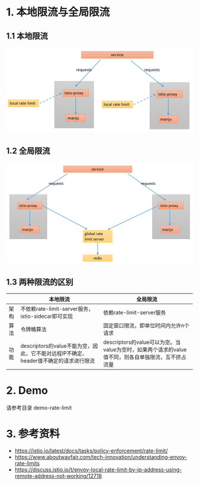 # 1. 本地限流与全局限流

## 1.1 本地限流

![image](../image/local-rate-limit.png)

## 1.2 全局限流

![image](../image/global-rate-limit.png)

## 1.3 两种限流的区别


|  | 本地限流 | 全局限流 |
|--|---------|----------|
| 架构 | 不依赖rate-limit-server服务，istio-sidecar即可实现 | 依赖rate-limit-server服务 |
| 算法 | 令牌桶算法 | 固定窗口限流，即单位时间内允许n个请求 |
| 功能 | descriptors的value不能为空，因此，它不能对远程IP不确定、header值不确定的请求进行限流 | descriptors的value可以为空。当value为空时，如果两个请求的value值不同，则各自单独限流，互不挤占流量 |

# 2. Demo

请参考目录 demo-rate-limit

# 3. 参考资料

- https://istio.io/latest/docs/tasks/policy-enforcement/rate-limit/
- https://www.aboutwayfair.com/tech-innovation/understanding-envoy-rate-limits
- https://discuss.istio.io/t/envoy-local-rate-limit-by-ip-address-using-remote-address-not-working/12718
